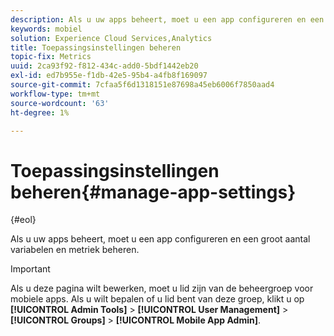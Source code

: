 ```yaml
---
description: Als u uw apps beheert, moet u een app configureren en een groot aantal variabelen en metriek beheren.
keywords: mobiel
solution: Experience Cloud Services,Analytics
title: Toepassingsinstellingen beheren
topic-fix: Metrics
uuid: 2ca93f92-f812-434c-add0-5bdf1442eb20
exl-id: ed7b955e-f1db-42e5-95b4-a4fb8f169097
source-git-commit: 7cfaa5f6d1318151e87698a45eb6006f7850aad4
workflow-type: tm+mt
source-wordcount: '63'
ht-degree: 1%

---
```


# Toepassingsinstellingen beheren{#manage-app-settings}

{#eol}

Als u uw apps beheert, moet u een app configureren en een groot aantal variabelen en metriek beheren.

>[!IMPORTANT]
>
>Als u deze pagina wilt bewerken, moet u lid zijn van de beheergroep voor mobiele apps. Als u wilt bepalen of u lid bent van deze groep, klikt u op **[!UICONTROL Admin Tools]** > **[!UICONTROL User Management]** > **[!UICONTROL Groups]** > **[!UICONTROL Mobile App Admin]**.
